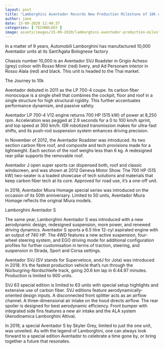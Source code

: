 ```yaml
---
layout: post
title: "Lamborghini Aventador Records New Production Milestone of 10k units"
author: jane 
date: 15-09-2020 12:49:37 
categories: [ TECHNOLOGY ] 
image: assets/images/15-09-2020/lamborghini-aventador-production-milestone-10k-record-1.jpg
---
```

In a matter of 9 years, Automobili Lamborghini has manufactured 10,000 Aventador units at its Sant’Agata Bolognese factory

Chassis number 10,000 is an Aventador SVJ Roadster in Grigio Acheso (grey) coloor with Rosso Mimir (red) livery, and Ad Personam interior in Rosso Alala (red) and black. This unit is headed to the Thai market.

The Journey to 10k

Aventador debuted in 2011 as the LP 700-4 coupe. Its carbon fiber monocoque is a single shell that combines the cockpit, floor and roof in a single structure for high structural rigidity. This further accentuates performance dynamism, and passive safety.

Aventador LP 700-4 V12 engine returns 700 HP (515 kW) of power at 8,250 rpm. Acceleration was pegged at 2.9 seconds for a 0 to 100 km/h sprint, and top speed at 350 km/h. ISR robotized transmission makes for ultra-fast shifts, and its push-rod suspension system enhances driving precision.

In November of 2012, the Aventador Roadster was introduced. Its two section carbon fibre roof, and composite and tech provisions made for a lightweight. Each section of the roof weighs less than 6 kg. A redesigned rear pillar supports the removable roof.

Aventador J open super sports car dispensed both, roof and classic windscreen, and was shown at 2012 Geneva Motor Show. The 700 HP (515 kW) two-seater is a loaded showcase of tech solutions and materials that keep carbon fiber tech at its core. Approved for road use, it’s a one-off unit.

In 2016, Aventador Miura Homage special series was introduced on the occasion of its 50th anniversary. Limited to 50 units, Aventador Miura Homage reflects the original Miura models.

Lamborghini Aventador S

The same year, Lamborghini Aventador S was introduced with a new aerodynamic design, redesigned suspension, more power, and renewed driving dynamics. Aventador S sports a 6.5 litre 12-cyl aspirated engine with an output of 740 HP. The 4WD features a new active suspension, four-wheel steering system, and EGO driving mode for additional configuration profiles for further customisation in terms of traction, steering, and suspension in Strada, Sport and Corsa settings.

Aventador SVJ (SV stands for Superveloce, andJ for Jota) was introduced in 2018. It’s the fastest production vehicle that’s run through the Nürburgring-Nordschleife track, going 20.6 km lap in 6:44.97 minutes. Production is limited to 900 units.

SVJ 63 special edition is limited to 63 units with special setup highlights and extensive use of carbon fiber. SVJ editions feature aerodynamically-oriented design inputs. A disconnected front splitter acts as an airflow channel. A three-dimensional air intake on the hood directs airflow. The rear spoiler is designed for best aerodynamic efficiency. Front bumper with integrated side fins features a new air intake and the ALA system (Aerodinamica Lamborghini Attiva).

In 2019, a special Aventador S by Skyler Grey, limited to just the one unit, was unveiled. As with the legend of Lamborghini, one can always look forward to a special edition Aventador to celebrate a time gone by, or bring together a future that resonates.